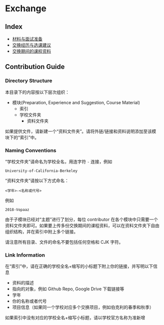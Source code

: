 # Exchange

## Index

- [材料与面试准备](Preparation/index.md)
- [交换经历与选课建议](Experience-and-Suggestion/index.md)
- [交换期间的课程资料](Course-Material/index.md)

## Contribution Guide

### Directory Structure

本目录下的内容按以下层次组织：

- 模块(Preparation, Experience and Suggestion, Course Material)
    - 索引
    - 学校文件夹
        - 资料文件夹

如果提供文件，请新建一个“资料文件夹”。请将外链/链接和资料说明添加至该模块下的“索引”中。

### Naming Conventions

“学校文件夹”请命名为学校全名，用连字符 `-` 连接，例如

```
University-of-California-Berkeley
```

“资料文件夹”请按以下方式命名：

```
<学年>-<名称或代号>
```

例如

```
2018-Vopaaz
```

由于子模块已经对“主题”进行了划分，每位 contributor 在各个模块中只需要一个资料文件夹即可。如果要上传多份交换期间的课程资料，可以在资料文件夹下自由组织结构，并在索引中附上多个链接。

请注意所有目录、文件的命名不要包括任何空格和 CJK 字符。

### Link Information

在“索引”中，请在正确的学校全名+缩写的小标题下附上你的链接，并写明以下信息

- 资料的描述
- 指向的对象，例如 Github Repo, Google Drive 下载链接等
- 学年
- 你的名称或者代号
- 项目信息（如果同一个学校对应多个交换项目，例如伯克利的春季和秋季）

如果索引中没有对应的学校全名+缩写小标题，请以学校官方名称为准新增

